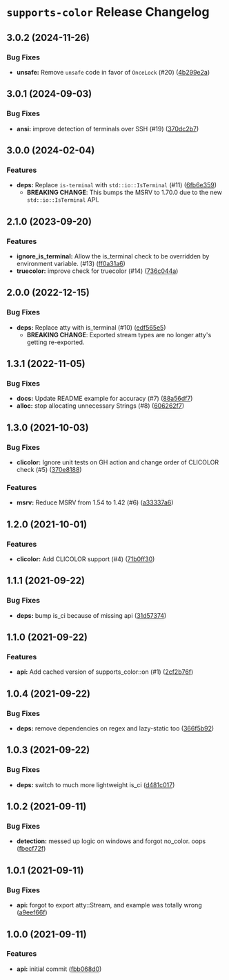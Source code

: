 # `supports-color` Release Changelog

<a name="3.0.2"></a>
## 3.0.2 (2024-11-26)

### Bug Fixes

* **unsafe:** Remove `unsafe` code in favor of `OnceLock` (#20) ([4b299e2a](https://github.com/zkat/supports-color/commit/4b299e2ab5417dc47cddd07b7527b86286cf21a5))

<a name="3.0.1"></a>
## 3.0.1 (2024-09-03)

### Bug Fixes

* **ansi:** improve detection of terminals over SSH (#19) ([370dc2b7](https://github.com/zkat/supports-color/commit/370dc2b754dd508e29fe1f586532e91a050f5ed5))

<a name="3.0.0"></a>
## 3.0.0 (2024-02-04)

### Features

* **deps:** Replace `is-terminal` with `std::io::IsTerminal` (#11) ([6fb6e359](https://github.com/zkat/supports-color/commit/6fb6e35961055a701264d879744f615c25b7629d))
    * **BREAKING CHANGE**: This bumps the MSRV to 1.70.0 due to the new `std::io::IsTerminal` API.

<a name="2.1.0"></a>
## 2.1.0 (2023-09-20)

### Features

* **ignore_is_terminal:** Allow the is_terminal check to be overridden by environment variable. (#13) ([ff0a31a6](https://github.com/zkat/supports-color/commit/ff0a31a672da89a48ad1978220184b91218fde32))
* **truecolor:** improve check for truecolor (#14) ([736c044a](https://github.com/zkat/supports-color/commit/736c044a9aa36e259fef25cd790c466f1bf7b011))

<a name="2.0.0"></a>
## 2.0.0 (2022-12-15)

### Bug Fixes

* **deps:** Replace atty with is_terminal (#10) ([edf565e5](https://github.com/zkat/supports-color/commit/edf565e553a2ad8b429a0b54ecec4128b6430e2b))
    * **BREAKING CHANGE**: Exported stream types are no longer atty's getting re-exported.

<a name="1.3.1"></a>
## 1.3.1 (2022-11-05)

### Bug Fixes

* **docs:** Update README example for accuracy (#7) ([88a56df7](https://github.com/zkat/supports-color/commit/88a56df7d3143cd71b1f5ad88b0f65ff6ddce8eb))
* **alloc:** stop allocating unnecessary Strings (#8) ([606262f7](https://github.com/zkat/supports-color/commit/606262f7c1fd117610b582fa28ae0acf60341164))

<a name="1.3.0"></a>
## 1.3.0 (2021-10-03)

### Bug Fixes

* **clicolor:** Ignore unit tests on GH action and change order of CLICOLOR check (#5) ([370e8188](https://github.com/zkat/supports-color/commit/370e81885bf683287cdb2f639b59b86425d90e9c))

### Features

* **msrv:** Reduce MSRV from 1.54 to 1.42 (#6) ([a33337a6](https://github.com/zkat/supports-color/commit/a33337a653d3bfe71007947cd3ee57a787dcce64))

<a name="1.2.0"></a>
## 1.2.0 (2021-10-01)

### Features

* **clicolor:** Add CLICOLOR support (#4) ([71b0ff30](https://github.com/zkat/supports-color/commit/71b0ff30be9a9aa78d2d0197957d815fc5d1a357))

<a name="1.1.1"></a>
## 1.1.1 (2021-09-22)

### Bug Fixes

* **deps:** bump is_ci because of missing api ([31d57374](https://github.com/zkat/supports-color/commit/31d5737420ae2a587e63f4ce03ad3099dad25289))

<a name="1.1.0"></a>
## 1.1.0 (2021-09-22)

### Features

* **api:** Add cached version of supports_color::on (#1) ([2cf2b76f](https://github.com/zkat/supports-color/commit/2cf2b76f585d591acda45c28bffeeba28d030bfd))

<a name="1.0.4"></a>
## 1.0.4 (2021-09-22)

### Bug Fixes

* **deps:** remove dependencies on regex and lazy-static too ([366f5b92](https://github.com/zkat/supports-color/commit/366f5b92c8c806572f74adc91e8716e434a95efb))

<a name="1.0.3"></a>
## 1.0.3 (2021-09-22)

### Bug Fixes

* **deps:** switch to much more lightweight is_ci ([d481c017](https://github.com/zkat/supports-color/commit/d481c01754ebaefa7bcaf154b8a7c7d8d25bebb5))

<a name="1.0.2"></a>
## 1.0.2 (2021-09-11)

### Bug Fixes

* **detection:** messed up logic on windows and forgot no_color. oops ([fbecf72f](https://github.com/zkat/supports-color/commit/fbecf72f6331ddc08de625861d9bece0370b07c3))

<a name="1.0.1"></a>
## 1.0.1 (2021-09-11)

### Bug Fixes

* **api:** forgot to export atty::Stream, and example was totally wrong ([a9eef66f](https://github.com/zkat/supports-color/commit/a9eef66f5fa6b75b14bbb4d860f24dba9dcf5724))

<a name="1.0.0"></a>
## 1.0.0 (2021-09-11)

### Features

* **api:** initial commit ([fbb068d0](https://github.com/zkat/supports-color/commit/fbb068d070687eac0ecbef23015c07cd025ce161))

